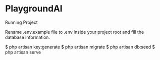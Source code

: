 # PlaygroundAI

Running Project

Rename .env.example file to .env inside your project root and fill the database information.

$ php artisan key:generate 
$ php artisan migrate
$ php artisan db:seed
$ php artisan serve
